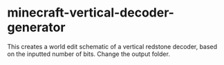 # minecraft-vertical-decoder-generator
This creates a world edit schematic of a vertical redstone decoder, based on the inputted number of bits. Change the output folder.
